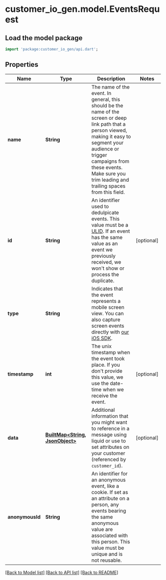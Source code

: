 # customer_io_gen.model.EventsRequest

## Load the model package
```dart
import 'package:customer_io_gen/api.dart';
```

## Properties
Name | Type | Description | Notes
------------ | ------------- | ------------- | -------------
**name** | **String** | The name of the event. In general, this should be the name of the screen or deep link path that a person viewed, making it easy to segment your audience or trigger campaigns from these events. Make sure you trim leading and trailing spaces from this field. | 
**id** | **String** | An identifier used to dedulpicate events. This value must be a [ULID](https://github.com/ulid/spec). If an event has the same value as an event we previously received, we won't show or process the duplicate. | [optional] 
**type** | **String** | Indicates that the event represents a mobile screen view. You can also capture screen events directly with [our iOS SDK](/docs/sdk/ios/track-events/#screen-view-events). | 
**timestamp** | **int** | The unix timestamp when the event took place. If you don't provide this value, we use the date-time when we receive the event.  | [optional] 
**data** | [**BuiltMap&lt;String, JsonObject&gt;**](JsonObject.md) | Additional information that you might want to reference in a message using liquid or use to set attributes on your customer (referenced by `customer_id`). | [optional] 
**anonymousId** | **String** | An identifier for an anonymous event, like a cookie. If set as an attribute on a person, any events bearing the same anonymous value are associated with this person. This value must be unique and is not reusable. | 

[[Back to Model list]](../README.md#documentation-for-models) [[Back to API list]](../README.md#documentation-for-api-endpoints) [[Back to README]](../README.md)


